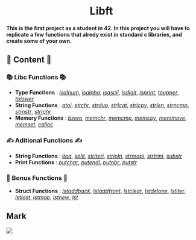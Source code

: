 <h1 align="center">Libft</h1>
<h4>This is the first project as a student in 42. In this project you will have to replicate a few functions that alredy exist in standard c libraries, and create some of your own.</h4>

## 📖 Content 📖

### 📚 Libc Functions 📚

- **Type Functions** : [*isalnum*](./src/ft_isalnum.c), [*isalpha*](./src/ft_isalpha.c), [*isascii*](./src/ft_isascii.c), [*isdigit*](./src/ft_isdigit.c), [*isprint*](./src/ft_print.c), [*toupper*](./src/ft_toupper.c), [*tolower*](./src/ft_tolower.c)
- **String Functions** : [*atoi*](./src/ft_atoi.c), [*strchr*](./src/ft_strchr.c), [*strdup*](./src/ft_strdup.c), [*strlcat*](./src/ft_strlcat.c), [*strlcpy*](./src/ft_strlcpy.c), [*strlen*](./src/ft_strlen.c), [*strncmp*](./src/ft_strncmp.c), [*strnstr*](./src/ft_strnstr.c), [*strrchr*](./src/ft_strrchr.c)
- **Memory Functions** : [*bzero*](./src/ft_bzero.c), [*memchr*](./src/ft_memchr.c), [*memcmp*](./src/ft_memcmp.c), [*memcpy*](./src/ft_memcpy.c), [*memmove*](./src/ft_memmove.c), [*memset*](./src/ft_memset.c), [*calloc*](./src/ft_calloc.c)

### ✍️ Aditional Functions ✍️

- **String Functions** : [*itoa*](./src/ft_itoa.c), [*split*](./src/ft_split.c), [*striteri*](./src/ft_striteri.c), [*strjoin*](./src/ft_strjoin.c), [*strmapi*](./src/ft_strmapi.c), [*strtrim*](./src/ft_strtrim.c), [*substr*](./src/ft_substr.c)
- **Print Functions** : [*putchar*](./src/ft_putchar_fd.c), [*putendl*](./src/ft_putendl_fd.c), [*putnbr*](./src/ft_putnbr_fd.c), [*putstr*](./src/ft_putstr_fd.c)

### 💯 Bonus Functions 💯

- **Struct Functions** : [*lstaddback*](./src/ft_lstaddback.c), [*lstaddfront*](./src/ft_lstaddfront.c), [*lstclear*](./src/ft_lstclear.c), [*lstdelone*](./src/ft_lstdelone.c), [*lstiter*](./src/ft_lstiter.c), [*lstlast*](./src/ft_lstlast.c), [*lstmap*](./src/ft_lstmap.c), [*lstnew*](./src/ft_lstnew.c), [*lst*](./src/ft_lstsize.c)

## Mark

<a align="center"><img src="./Addings/Mark"></a>
